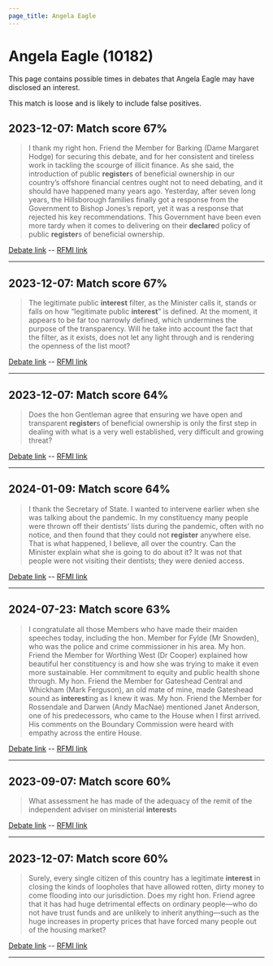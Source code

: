 ```yaml
---
page_title: Angela Eagle
---
```


# Angela Eagle  (10182)

This page contains possible times in debates that Angela Eagle may have disclosed an interest.

This match is loose and is likely to include false positives. 



## 2023-12-07: Match score 67%

>I thank my right hon. Friend the Member for Barking (Dame Margaret Hodge) for securing this debate, and for her consistent and tireless work in tackling the scourge of illicit finance. As she said, the introduction of public **register**s of beneficial ownership in our country’s offshore financial centres ought not to need debating, and it should have happened many years ago. Yesterday, after seven long years, the Hillsborough families finally got a response from the Government to Bishop Jones’s report, yet it was a response that rejected his key recommendations. This Government have been even more tardy when it comes to delivering on their **declare**d policy of public **register**s of beneficial ownership.

[Debate link](https://www.theyworkforyou.com/debates/?id=2023-12-07b.573.0)  --  [RFMI link](https://www.theyworkforyou.com/mp/10182/register)


---



## 2023-12-07: Match score 67%

>The legitimate public **interest** filter, as the Minister calls it, stands or falls on how “legitimate public **interest**” is defined. At the moment, it appears to be far too narrowly defined, which undermines the purpose of the transparency. Will he take into account the fact that the filter, as it exists, does not let any light through and is rendering the openness of the list moot?

[Debate link](https://www.theyworkforyou.com/debates/?id=2023-12-07b.585.2)  --  [RFMI link](https://www.theyworkforyou.com/mp/10182/register)


---



## 2023-12-07: Match score 64%

>Does the hon Gentleman agree that ensuring we have open and transparent **register**s of beneficial ownership is only the first step in dealing with what is a very well established, very difficult and growing threat?

[Debate link](https://www.theyworkforyou.com/debates/?id=2023-12-07b.580.0)  --  [RFMI link](https://www.theyworkforyou.com/mp/10182/register)


---



## 2024-01-09: Match score 64%

>I thank the Secretary of State. I wanted to intervene earlier when she was talking about the pandemic. In my constituency many people were thrown off their dentists’ lists during the pandemic, often with no notice, and then found that they could not **register** anywhere else. That is what happened, I believe, all over the country. Can the Minister explain what she is going to do about it? It was not that people were not visiting their dentists; they were denied access.

[Debate link](https://www.theyworkforyou.com/debates/?id=2024-01-09b.172.3)  --  [RFMI link](https://www.theyworkforyou.com/mp/10182/register)


---



## 2024-07-23: Match score 63%

>I congratulate all those Members who have made their maiden speeches today, including the hon. Member for Fylde (Mr Snowden), who was the police and crime commissioner in his area. My hon. Friend the Member for Worthing West (Dr Cooper) explained how beautiful her constituency is and how she was trying to make it even more sustainable. Her commitment to equity and public health shone through. My hon. Friend the Member for Gateshead Central and Whickham (Mark Ferguson), an old mate of mine, made Gateshead sound as **interest**ing as I knew it was. My hon. Friend the Member for Rossendale and Darwen (Andy MacNae) mentioned Janet Anderson, one of his predecessors, who came to the House when I first arrived. His comments on the Boundary Commission were heard with empathy across the entire House.

[Debate link](https://www.theyworkforyou.com/debates/?id=2024-07-23d.627.0)  --  [RFMI link](https://www.theyworkforyou.com/mp/10182/register)


---



## 2023-09-07: Match score 60%

>What assessment he has made of the adequacy of the remit of the independent adviser on ministerial **interest**s

[Debate link](https://www.theyworkforyou.com/debates/?id=2023-09-07d.522.7)  --  [RFMI link](https://www.theyworkforyou.com/mp/10182/register)


---



## 2023-12-07: Match score 60%

>Surely, every single citizen of this country has a legitimate **interest** in closing the kinds of loopholes that have allowed rotten, dirty money to come flooding into our jurisdiction. Does my right hon. Friend agree that it has had huge detrimental effects on ordinary people—who do not have trust funds and are unlikely to inherit anything—such as the huge increases in property prices that have forced many people out of the housing market?

[Debate link](https://www.theyworkforyou.com/debates/?id=2023-12-07b.570.0)  --  [RFMI link](https://www.theyworkforyou.com/mp/10182/register)


---

